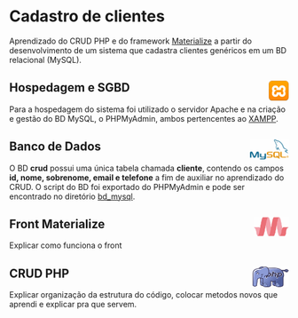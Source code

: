 # Cadastro de clientes

Aprendizado do CRUD PHP e do framework [Materialize](https://materializecss.com/getting-started.html) a partir do desenvolvimento de um sistema que cadastra clientes genéricos em um BD relacional (MySQL).

## Hospedagem e SGBD <img src="logo/xamp.png" width="36" height="36" align="right">

Para a hospedagem do sistema foi utilizado o servidor Apache e na criação e gestão do BD MySQL, o PHPMyAdmin, ambos pertencentes ao [XAMPP](https://www.apachefriends.org/pt_br/download.html).

## Banco de Dados <img src="logo/mysql.png" width="70" height="36" align="right">

O BD <b>crud</b> possui uma única tabela chamada <b>cliente</b>, contendo os campos <b>id, nome, sobrenome, email e telefone</b> a fim de auxiliar no aprendizado do CRUD. O script do BD foi exportado do PHPMyAdmin e pode ser encontrado no diretório [bd_mysql](https://github.com/Gwolner/crud-php-front-materialize/tree/master/bd_mysql).

## Front Materialize <img src="logo/materialize.png" width="63" height="34" align="right">

Explicar como funciona o front

## CRUD PHP <img src="logo/php.png" width="65" height="37" align="right">

Explicar organização da estrutura do código, colocar metodos novos que aprendi e explicar pra que servem.
